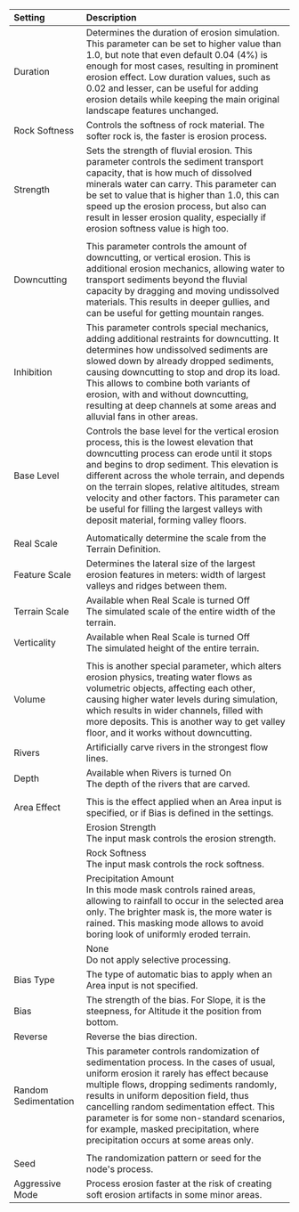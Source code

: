 | Setting                  | Description                                                                                                                                                                                                                                                                                                                                                                                                                      |
| :----------------------- | :------------------------------------------------------------------------------------------------------------------------------------------------------------------------------------------------------------------------------------------------------------------------------------------------------------------------------------------------------------------------------------------------------------------------------- |
| Duration             | Determines the duration of erosion simulation. This parameter can be set to higher value than 1.0, but note that even default 0.04 (4%) is enough for most cases, resulting in prominent erosion effect. Low duration values, such as 0.02 and lesser, can be useful for adding erosion details while keeping the main original landscape features unchanged.                                                                    |
| Rock Softness        | Controls the softness of rock material. The softer rock is, the faster is erosion process.                                                                                                                                                                                                                                                                                                                                       |
| Strength             | Sets the strength of fluvial erosion. This parameter controls the sediment transport capacity, that is how much of dissolved minerals water can carry. This parameter can be set to value that is higher than 1.0, this can speed up the erosion process, but also can result in lesser erosion quality, especially if erosion softness value is high too.                                                                       |
|                          |                                                                                                                                                                                                                                                                                                                                                                                                                              |
| Downcutting          | This parameter controls the amount of downcutting, or vertical erosion. This is additional erosion mechanics, allowing water to transport sediments beyond the fluvial capacity by dragging and moving undissolved materials. This results in deeper gullies, and can be useful for getting mountain ranges.                                                                                                                     |
| Inhibition           | This parameter controls special mechanics, adding additional restraints for downcutting. It determines how undissolved sediments are slowed down by already dropped sediments, causing downcutting to stop and drop its load. This allows to combine both variants of erosion, with and without downcutting, resulting at deep channels at some areas and alluvial fans in other areas.                                          |
| Base Level           | Controls the base level for the vertical erosion process, this is the lowest elevation that downcutting process can erode until it stops and begins to drop sediment. This elevation is different across the whole terrain, and depends on the terrain slopes, relative altitudes, stream velocity and other factors. This parameter can be useful for filling the largest valleys with deposit material, forming valley floors. |
|                          |                                                                                                                                                                                                                                                                                                                                                                                                                              |
| Real Scale           | Automatically determine the scale from the Terrain Definition.                                                                                                                                                                                                                                                                                                                                                                   |
| Feature Scale        | Determines the lateral size of the largest erosion features in meters: width of largest valleys and ridges between them.                                                                                                                                                                                                                                                                                                         |
| Terrain Scale        | Available when Real Scale is turned Off <br>The simulated scale of the entire width of the terrain.                                                                                                                                                                                                                                                                                                                            |
| Verticality          | Available when Real Scale is turned Off <br>The simulated height of the entire terrain.                                                                                                                                                                                                                                                                                                                                        |
|                          |                                                                                                                                                                                                                                                                                                                                                                                                                              |
| Volume               | This is another special parameter, which alters erosion physics, treating water flows as volumetric objects, affecting each other, causing higher water levels during simulation, which results in wider channels, filled with more deposits. This is another way to get valley floor, and it works without downcutting.                                                                                                       |
| Rivers               | Artificially carve rivers in the strongest flow lines.                                                                                                                                                                                                                                                                                                                                                                           |
| Depth                | Available when Rivers is turned On <br>The depth of the rivers that are carved.                                                                                                                                                                                                                                                                                                                                                |
|                          |                                                                                                                                                                                                                                                                                                                                                                                                                              |
| Area Effect          | This is the effect applied when an Area input is specified, or if Bias is defined in the settings.                                                                                                                                                                                                                                                                                                                               |
|                          | Erosion Strength <br>The input mask controls the erosion strength.                                                                                                                                                                                                                                                                                                                                                             |
|                          | Rock Softness <br>The input mask controls the rock softness.                                                                                                                                                                                                                                                                                                                                                                   |
|                          | Precipitation Amount <br>In this mode mask controls rained areas, allowing to rainfall to occur in the selected area only. The brighter mask is, the more water is rained. This masking mode allows to avoid boring look of uniformly eroded terrain.                                                                                                                                                                          |
|                          | None <br>Do not apply selective processing.                                                                                                                                                                                                                                                                                                                                                                                    |
| Bias Type            | The type of automatic bias to apply when an Area input is not specified.                                                                                                                                                                                                                                                                                                                                                         |
| Bias                 | The strength of the bias. For Slope, it is the steepness, for Altitude it the position from bottom.                                                                                                                                                                                                                                                                                                                              |
| Reverse              | Reverse the bias direction.                                                                                                                                                                                                                                                                                                                                                                                                                      |
| Random Sedimentation | This parameter controls randomization of sedimentation process. In the cases of usual, uniform erosion it rarely has effect because multiple flows, dropping sediments randomly, results in uniform deposition field, thus cancelling random sedimentation effect. This parameter is for some non-standard scenarios, for example, masked precipitation, where precipitation occurs at some areas only.                          |
|                          |                                                                                                                                                                                                                                                                                                                                                                                                                              |
| Seed                 | The randomization pattern or seed for the node's process.                                                                                                                                                                                                                                                                                                                                                                        |
| Aggressive Mode      | Process erosion faster at the risk of creating soft erosion artifacts in some minor areas.                                                                                                                                                                                                                                                                                                                                       |